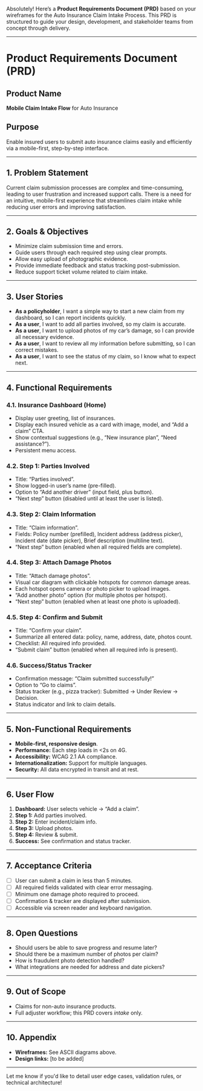Absolutely! Here’s a **Product Requirements Document (PRD)** based on your wireframes for the Auto Insurance Claim Intake Process. This PRD is structured to guide your design, development, and stakeholder teams from concept through delivery.

---

# Product Requirements Document (PRD)

## Product Name  
**Mobile Claim Intake Flow** for Auto Insurance

## Purpose  
Enable insured users to submit auto insurance claims easily and efficiently via a mobile-first, step-by-step interface.

---

## 1. Problem Statement

Current claim submission processes are complex and time-consuming, leading to user frustration and increased support calls. There is a need for an intuitive, mobile-first experience that streamlines claim intake while reducing user errors and improving satisfaction.

---

## 2. Goals & Objectives

- Minimize claim submission time and errors.
- Guide users through each required step using clear prompts.
- Allow easy upload of photographic evidence.
- Provide immediate feedback and status tracking post-submission.
- Reduce support ticket volume related to claim intake.

---

## 3. User Stories

- **As a policyholder**, I want a simple way to start a new claim from my dashboard, so I can report incidents quickly.
- **As a user**, I want to add all parties involved, so my claim is accurate.
- **As a user**, I want to upload photos of my car’s damage, so I can provide all necessary evidence.
- **As a user**, I want to review all my information before submitting, so I can correct mistakes.
- **As a user**, I want to see the status of my claim, so I know what to expect next.

---

## 4. Functional Requirements

### 4.1. Insurance Dashboard (Home)

- Display user greeting, list of insurances.
- Display each insured vehicle as a card with image, model, and “Add a claim” CTA.
- Show contextual suggestions (e.g., “New insurance plan”, “Need assistance?”).
- Persistent menu access.

### 4.2. Step 1: Parties Involved

- Title: “Parties involved”.
- Show logged-in user’s name (pre-filled).
- Option to “Add another driver” (input field, plus button).
- “Next step” button (disabled until at least the user is listed).

### 4.3. Step 2: Claim Information

- Title: “Claim information”.
- Fields: Policy number (prefilled), Incident address (address picker), Incident date (date picker), Brief description (multiline text).
- “Next step” button (enabled when all required fields are complete).

### 4.4. Step 3: Attach Damage Photos

- Title: “Attach damage photos”.
- Visual car diagram with clickable hotspots for common damage areas.
- Each hotspot opens camera or photo picker to upload images.
- “Add another photo” option (for multiple photos per hotspot).
- “Next step” button (enabled when at least one photo is uploaded).

### 4.5. Step 4: Confirm and Submit

- Title: “Confirm your claim”.
- Summarize all entered data: policy, name, address, date, photos count.
- Checklist: All required info provided.
- “Submit claim” button (enabled when all required info is present).

### 4.6. Success/Status Tracker

- Confirmation message: “Claim submitted successfully!”
- Option to “Go to claims”.
- Status tracker (e.g., pizza tracker): Submitted → Under Review → Decision.
- Status indicator and link to claim details.

---

## 5. Non-Functional Requirements

- **Mobile-first, responsive design**.
- **Performance:** Each step loads in <2s on 4G.
- **Accessibility:** WCAG 2.1 AA compliance.
- **Internationalization:** Support for multiple languages.
- **Security:** All data encrypted in transit and at rest.

---

## 6. User Flow

1. **Dashboard:** User selects vehicle → “Add a claim”.
2. **Step 1:** Add parties involved.
3. **Step 2:** Enter incident/claim info.
4. **Step 3:** Upload photos.
5. **Step 4:** Review & submit.
6. **Success:** See confirmation and status tracker.

---

## 7. Acceptance Criteria

- [ ] User can submit a claim in less than 5 minutes.
- [ ] All required fields validated with clear error messaging.
- [ ] Minimum one damage photo required to proceed.
- [ ] Confirmation & tracker are displayed after submission.
- [ ] Accessible via screen reader and keyboard navigation.

---

## 8. Open Questions

- Should users be able to save progress and resume later?
- Should there be a maximum number of photos per claim?
- How is fraudulent photo detection handled?
- What integrations are needed for address and date pickers?

---

## 9. Out of Scope

- Claims for non-auto insurance products.
- Full adjuster workflow; this PRD covers *intake* only.

---

## 10. Appendix

- **Wireframes:** See ASCII diagrams above.
- **Design links:** [to be added]

---

Let me know if you'd like to detail user edge cases, validation rules, or technical architecture!